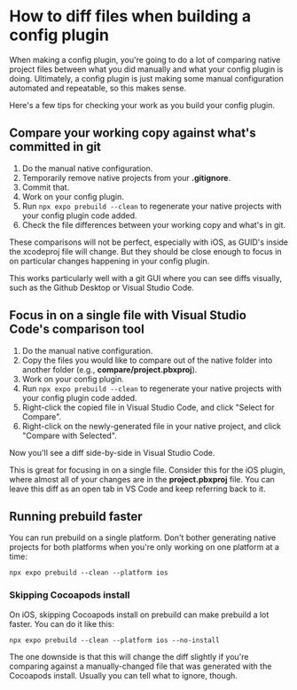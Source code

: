 # How to diff files when building a config plugin
When making a config plugin, you're going to do a lot of comparing native project files between what you did manually and what your config plugin is doing. Ultimately, a config plugin is just making some manual configuration automated and repeatable, so this makes sense.

Here's a few tips for checking your work as you build your config plugin.

## Compare your working copy against what's committed in git
1. Do the manual native configuration.
2. Temporarily remove native projects from your **.gitignore**.
3. Commit that.
4. Work on your config plugin.
5. Run `npx expo prebuild --clean` to regenerate your native projects with your config plugin code added.
6. Check the file differences between your working copy and what's in git.

These comparisons will not be perfect, especially with iOS, as GUID's inside the xcodeproj file will change. But they should be close enough to focus in on particular changes happening in your config plugin.

This works particularly well with a git GUI where you can see diffs visually, such as the Github Desktop or Visual Studio Code.

## Focus in on a single file with Visual Studio Code's comparison tool
1. Do the manual native configuration.
2. Copy the files you would like to compare out of the native folder into another folder (e.g., **compare/project.pbxproj**).
3. Work on your config plugin.
4. Run `npx expo prebuild --clean` to regenerate your native projects with your config plugin code added.
5. Right-click the copied file in Visual Studio Code, and click "Select for Compare".
6. Right-click on the newly-generated file in your native project, and click "Compare with Selected".

Now you'll see a diff side-by-side in Visual Studio Code.

This is great for focusing in on a single file. Consider this for the iOS plugin, where almost all of your changes are in the **project.pbxproj** file. You can leave this diff as an open tab in VS Code and keep referring back to it.

## Running prebuild faster
You can run prebuild on a single platform. Don't bother generating native projects for both platforms when you're only working on one platform at a time:
```
npx expo prebuild --clean --platform ios
```

### Skipping Cocoapods install
On iOS, skipping Cocoapods install on prebuild can make prebuild a lot faster. You can do it like this:
```
npx expo prebuild --clean --platform ios --no-install
```

The one downside is that this will change the diff slightly if you're comparing against a manually-changed file that was generated with the Cocoapods install. Usually you can tell what to ignore, though.